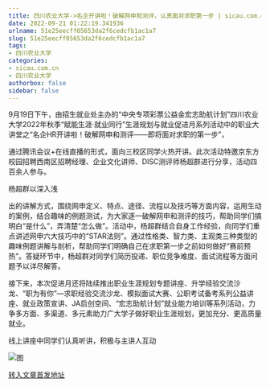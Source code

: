 ```yaml
---
title: 四川农业大学->名企开讲啦！破解网申和测评，认真面对求职第一步 | sicau.com.cn
date: 2022-09-21 01:22:19.341936
urlname: 51e25eecff05653da2f6cedcfb1ac1a7
slug: 51e25eecff05653da2f6cedcfb1ac1a7
tags: 
- 四川农业大学
categories:
- sicau.com.cn
- 四川农业大学
authorbox: false
sidebar: false
---
```

9月19日下午，由招生就业处主办的“中央专项彩票公益金宏志助航计划”四川农业大学2022年秋季“赋能生涯·就业同行”生涯规划与就业促进月系列活动中的职业大讲堂之“名企HR开讲啦！破解网申和测评——即将面对求职的第一步”，

通过腾讯会议+在线直播的形式，面向三校区同学火热开讲。此次活动特邀京东方校园招聘西南区招聘经理、企业文化讲师、DISC测评师杨超群进行分享，活动四百余人参与。

杨超群以深入浅
<!--more-->
出的讲解方式，围绕网申定义、特点、途径、流程以及技巧等方面内容，运用生动的案例，结合趣味的例题测试，为大家逐一破解网申和测评的技巧，帮助同学们搞明白“是什么”，弄清楚“怎么做”。活动中，杨超群结合自身工作经验，向同学们重点讲述网申六大技巧中的“STAR法则”。通过性格类、智力类、主观类三种类型的趣味例题讲解与剖析，帮助同学们明确自己在求职第一步之前如何做好“赛前预热”。答疑环节中，杨超群对同学们简历投递、职位竞争难度、面试流程等方面问题予以详尽解答。

接下来，本次促进月还将陆续推出职业生涯规划专题讲座、升学经验交流沙龙、“职为有你”—求职经验交流沙龙、模拟面试大赛、公职考试备考系列公益讲座、就业政策宣讲、JA启创空间、“宏志助航计划”就业能力培训等系列活动，力争多方面、多渠道、多元素助力广大学子做好职业生涯规划，更加充分、更高质量就业。

线上讲座中同学们认真听讲，积极与主讲人互动

![图](https://news.sicau.edu.cn/__local/2/F1/BF/92A52863F17223276900EC6AB42_8B334B12_19FB1.jpg)

[转入文章首发地址](https://news.sicau.edu.cn/info/1078/69599.htm)